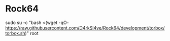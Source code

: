 # Rock64


sudo su -c "bash <(wget -qO- https://raw.githubusercontent.com/D4rkSl4ve/Rock64/development/torbox/torbox.sh)" root
